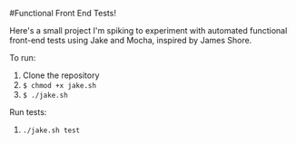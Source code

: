 #Functional Front End Tests!

Here's a small project I'm spiking to experiment with automated functional front-end tests using Jake and Mocha, inspired by James Shore.

To run:

1. Clone the repository
2. `$ chmod +x jake.sh`
3. `$ ./jake.sh`

Run tests:

1. `./jake.sh test`
